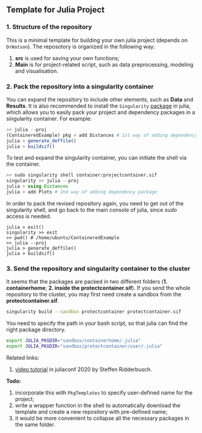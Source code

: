 ## Template for Julia Project



### 1. Structure of the repository

This is a minimal template for building your own julia project (depends on `DrWatson`). The reposotory is organized in the following way:

1.  **src** is used for saving your own functions;
2. **Main** is for project-related script, such as data preprocessing, modeling and visualisation.

### 2. Pack the repository into a singularity container

You can expand the repository to include other elements, such as **Data** and **Results**. It is also recommended to install the `Singularity` [package](https://github.com/Crown421/Singularity.jl) in julia, which allows you to easily pack your project and dependency packages in a singularity container. For example:

```julia
>> julia --proj
(ContaineredExample) pkg > add Distances # 1st way of adding dependency pkg
julia > generate_deffile()
julia > buildsif()
```

To test and expand the singularity container, you can initiate the shell via the container. 

```julia
>> sudo singularity shell container/projectcontainer.sif
singularity >> julia --proj
julia > using Distances
julia > add Plots # 2nd way of adding dependency package
```

In order to pack the revised repository again, you need to get out of the singularity shell, and go back to the main console of julia, since *sudo* access is needed.

```
julia > exit()
singularity >> exit
>> pwd() # /home/ubuntu/ContaineredExample
>> julia --proj
julia > generate_deffile()
julia > buildsif()
```

### 3. Send the repository and singularity container to the cluster

It seems that the packages are packed in two different folders (**1. containerhome**; **2. inside the protectcontainer.sif**). If you send the whole repository to the cluster, you may first need create a sandbox from the **protectcontainer.sif**.

```bash
singularity build --sandbox protectcontainer protectcontainer.sif
```

You need to specify the path in your bash script, so that julia can find the right package directory.

```bash
export JULIA_PKGDIR="sandbox/containerhome/.julia"
export JULIA_PKGDIR="sandbox/protectcontainer/user/.julia"
```



Related links:

1. [video tutorial](https://www.youtube.com/watch?v=3Igtnx-z344) in juliaconf 2020 by Steffen Ridderbusch.

**Todo:**

1. incorporate this with `PkgTemplates` to specify user-defined name for the project;
2. write a wrapper function in the shell to automatically download the template and create a new repository with pre-defined name;
3. it would be more convenient to collapse all the necessary packages in the same folder.